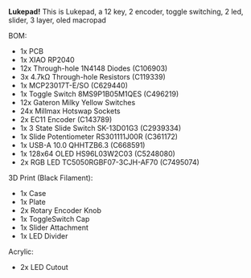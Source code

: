**Lukepad!**
This is Lukepad, a 12 key, 2 encoder, toggle switching, 2 led, slider, 3 layer, oled macropad


BOM:
- 1x PCB
- 1x XIAO RP2040
- 12x Through-hole 1N4148 Diodes (C106903)
- 3x 4.7kΩ Through-hole Resistors (C119339)
- 1x MCP23017T-E/SO (C629440)
- 1x Toggle Switch 8MS9P1B05M1QES (C496219)
- 12x Gateron Milky Yellow Switches 
- 24x Millmax Hotswap Sockets 
- 2x EC11 Encoder (C143789)
- 1x 3 State Slide Switch SK-13D01G3 (C2939334)
- 1x Slide Potentiometer RS301111J00R (C361172)
- 1x USB-A 10.0 QHHTZB6.3 (C668591)
- 1x 128x64 OLED HS96L03W2C03 (C5248080)
- 2x RGB LED TC5050RGBF07-3CJH-AF70 (C7495074)

3D Print (Black Filament):
- 1x Case
- 1x Plate
- 2x Rotary Encoder Knob
- 1x ToggleSwitch Cap
- 1x Slider Attachment
- 1x LED Divider

Acrylic:
- 2x LED Cutout

